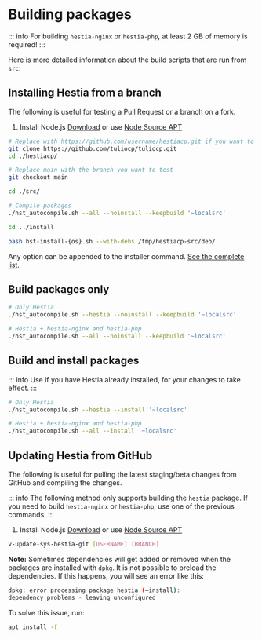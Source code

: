 # Building packages

::: info
For building `hestia-nginx` or `hestia-php`, at least 2 GB of memory is required!
:::

Here is more detailed information about the build scripts that are run from `src`:

## Installing Hestia from a branch

The following is useful for testing a Pull Request or a branch on a fork.

1. Install Node.js [Download](https://nodejs.org/en/download) or use [Node Source APT](https://github.com/nodesource/distributions)

```bash
# Replace with https://github.com/username/hestiacp.git if you want to test a branch that you created yourself
git clone https://github.com/tuliocp/tuliocp.git
cd ./hestiacp/

# Replace main with the branch you want to test
git checkout main

cd ./src/

# Compile packages
./hst_autocompile.sh --all --noinstall --keepbuild '~localsrc'

cd ../install

bash hst-install-{os}.sh --with-debs /tmp/hestiacp-src/deb/
```

Any option can be appended to the installer command. [See the complete list](../introduction/getting-started#list-of-installation-options).

## Build packages only

```bash
# Only Hestia
./hst_autocompile.sh --hestia --noinstall --keepbuild '~localsrc'
```

```bash
# Hestia + hestia-nginx and hestia-php
./hst_autocompile.sh --all --noinstall --keepbuild '~localsrc'
```

## Build and install packages

::: info
Use if you have Hestia already installed, for your changes to take effect.
:::

```bash
# Only Hestia
./hst_autocompile.sh --hestia --install '~localsrc'
```

```bash
# Hestia + hestia-nginx and hestia-php
./hst_autocompile.sh --all --install '~localsrc'
```

## Updating Hestia from GitHub

The following is useful for pulling the latest staging/beta changes from GitHub and compiling the changes.

::: info
The following method only supports building the `hestia` package. If you need to build `hestia-nginx` or `hestia-php`, use one of the previous commands.
:::

1. Install Node.js [Download](https://nodejs.org/en/download) or use [Node Source APT](https://github.com/nodesource/distributions)

```bash
v-update-sys-hestia-git [USERNAME] [BRANCH]
```

**Note:** Sometimes dependencies will get added or removed when the packages are installed with `dpkg`. It is not possible to preload the dependencies. If this happens, you will see an error like this:

```bash
dpkg: error processing package hestia (–install):
dependency problems - leaving unconfigured
```

To solve this issue, run:

```bash
apt install -f
```
